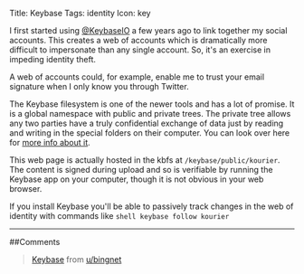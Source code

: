 Title: Keybase
Tags: identity
Icon: key

I first started using [@KeybaseIO](https://www.keybase.io) a few years ago to link together my social accounts. This creates a web of accounts which is dramatically more difficult to impersonate than any single account. So, it's an exercise in impeding identity theft.

A web of accounts could, for example, enable me to trust your email signature when I only know you through Twitter.

The Keybase filesystem is one of the newer tools and has a lot of promise. It is a global
namespace with public and private trees. The private tree allows any two parties have a
truly confidential exchange of data just by reading and writing in the special folders on
their computer. You can look over here for [more info about
it](https://keybase.io/docs/kbfs).

This web page is actually hosted in the kbfs at `/keybase/public/kourier`. The content is
signed during upload and so is verifiable by running the Keybase app on your computer,
though it is not obvious in your web browser.

If you install Keybase you'll be able to passively track changes in the web of identity
with commands like
    ```shell
    keybase follow kourier
    ```


---

##Comments
<blockquote class="reddit-card" data-card-created="1523472433"><a href="https://www.reddit.com/user/bingnet/comments/88ll60/keybase/?ref=share&ref_source=embed">Keybase</a> from <a href="http://www.reddit.com/u/bingnet">u/bingnet</a></blockquote>
<script async src="//embed.redditmedia.com/widgets/platform.js" charset="UTF-8"></script>
